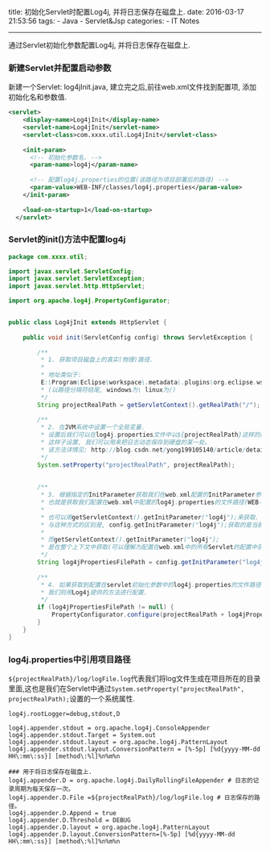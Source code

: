 title: 初始化Servlet时配置Log4j, 并将日志保存在磁盘上.
date: 2016-03-17 21:53:56
tags:
	- Java
	- Servlet&Jsp
categories:
	- IT Notes


---

通过Servlet初始化参数配置Log4j, 并将日志保存在磁盘上.

<!-- more -->

### 新建Servlet并配置启动参数

新建一个Servlet: log4jInit.java, 建立完之后,前往web.xml文件找到配置项, 添加初始化名和参数值.
```xml
<servlet>
    <display-name>Log4jInit</display-name>
    <servlet-name>Log4jInit</servlet-name>
    <servlet-class>com.xxxx.util.Log4jInit</servlet-class>
	
    <init-param>
	  <!-- 初始化参数名. -->
      <param-name>log4j</param-name> 
	  
	  <!-- 配置log4j.properties的位置(该路径为项目部署后的路径) -->
      <param-value>WEB-INF/classes/log4j.properties</param-value> 
    </init-param>
	
    <load-on-startup>1</load-on-startup>
  </servlet>
```

### Servlet的init()方法中配置log4j

```java
package com.xxxx.util;

import javax.servlet.ServletConfig;
import javax.servlet.ServletException;
import javax.servlet.http.HttpServlet;

import org.apache.log4j.PropertyConfigurator;


public class Log4jInit extends HttpServlet {
       
	public void init(ServletConfig config) throws ServletException {
		
		/**
		 * 1. 获取项目磁盘上的真实(物理)路径.
		 * 
		 * 地址类似于:
		 E:\Program\Eclipse\workspace\.metadata\.plugins\org.eclipse.wst.server.core\tmp0\wtpwebapps\你的项目名\
		 * (以路径分隔符结尾, windows为\ linux为/)
		 */
		String projectRealPath = getServletContext().getRealPath("/");
		
		/**
		 * 2. 在JVM系统中设置一个全局变量.
		 * 设置后我们可以在log4j.properties文件中以${projectRealPath}这样的形式来引用项目真实路径.
		 * 这样子设置, 我们可以用来把日志动态保存到硬盘的某一处。
		 * 该方法详情见: http://blog.csdn.net/yong199105140/article/details/8425454
		 */
		System.setProperty("projectRealPath", projectRealPath);
		
		
		/**
		 * 3. 根据指定的InitParameter获取我们在web.xml配置的InitParameter参数值.
		 * 也就是获取我们配置在web.xml中配置的log4j.properties的文件路径(WEB-INF/classes/log4j.properties).
		 * 
		 * 也可以用getServletContext().getInitParameter("log4j");来获取.
		 * 与这种方式的区别是, config.getInitParameter("log4j");获取的是当前Servlet中的.
		 * 
		 * 而getServletContext().getInitParameter("log4j");
		 * 是在整个上下文中获取(可以理解为配置在web.xml中的所有Servlet的配置中获取)
		 */
		String log4jPropertiesFilePath = config.getInitParameter("log4j");
		
		/**
		 * 4. 如果获取到配置在servlet初始化参数中的log4j.properties的文件路径.
		 * 我们则用Log4j提供的方法进行配置.
		 */
		if (log4jPropertiesFilePath != null) {
			PropertyConfigurator.configure(projectRealPath + log4jPropertiesFilePath);
		}
	}
}
```


### log4j.properties中引用项目路径

`${projectRealPath}/log/logFile.log`代表我们将log文件生成在项目所在的目录里面,这也是我们在Servlet中通过`System.setProperty("projectRealPath", projectRealPath);`设置的一个系统属性.
```
log4j.rootLogger=debug,stdout,D

log4j.appender.stdout = org.apache.log4j.ConsoleAppender  
log4j.appender.stdout.Target = System.out  
log4j.appender.stdout.layout = org.apache.log4j.PatternLayout  
log4j.appender.stdout.layout.ConversionPattern = [%-5p] [%d{yyyy-MM-dd HH\:mm\:ss}] [method\:%l]%n%m%n  

### 用于将日志保存在磁盘上.
log4j.appender.D = org.apache.log4j.DailyRollingFileAppender # 日志的记录周期为每天保存一次。
log4j.appender.D.File =${projectRealPath}/log/logFile.log # 日志保存的路径。
log4j.appender.D.Append = true
log4j.appender.D.Threshold = DEBUG   
log4j.appender.D.layout = org.apache.log4j.PatternLayout  
log4j.appender.D.layout.ConversionPattern=[%-5p] [%d{yyyy-MM-dd HH\:mm\:ss}] [method\:%l]%n%m%n
```